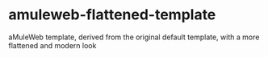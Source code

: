 # amuleweb-flattened-template
aMuleWeb template, derived from the original default template, with a more flattened and modern look
